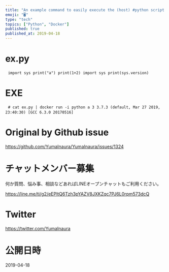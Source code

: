 ```yaml
---
title: "An example command to easily execute the (host) #python script file in"
emoji: "🖥"
type: "tech"
topics: ["Python", "Docker"]
published: true
published_at: 2019-04-18
---
```


<h1> ex.py </h1><pre> <code>import sys print(&quot;a&quot;) print(1+2) import sys print(sys.version)</code> </pre><h1> EXE </h1><pre> <code># cat ex.py | docker run -i python a 3 3.7.3 (default, Mar 27 2019, 23:40:30) [GCC 6.3.0 20170516]</code> </pre>

# Original by Github issue

https://github.com/YumaInaura/YumaInaura/issues/1324








<!-- Update From Qiita API -->

# チャットメンバー募集


何か質問、悩み事、相談などあればLINEオープンチャットもご利用ください。

https://line.me/ti/g2/eEPltQ6Tzh3pYAZV8JXKZqc7PJ6L0rpm573dcQ





# Twitter


https://twitter.com/YumaInaura


<!-- Update From Qiita API -->



# 公開日時

2019-04-18
